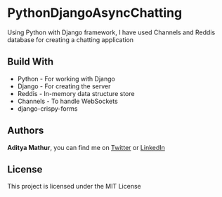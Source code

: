 # PythonDjangoAsyncChatting

Using Python with Django framework, I have used Channels and Reddis database for creating a chatting application

## Build With

- Python - For working with Django
- Django - For creating the server
- Reddis - In-memory data structure store
- Channels - To handle WebSockets
- django-crispy-forms

## Authors

**Aditya Mathur**, you can find me on [Twitter](https://twitter.com/mathuraditya7) or [LinkedIn](https://www.linkedin.com/in/aditya-mathur-7240/)

## License

This project is licensed under the MIT License
